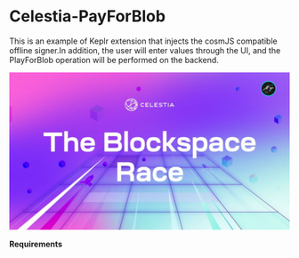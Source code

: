 # Celestia-PayForBlob

This is an example of Keplr extension that injects the cosmJS compatible offline signer.In addition, the user will enter values through the UI, and the PlayForBlob operation will be performed on the backend.

<img src="https://github.com/Husoam/Celestia-PayForBlob/blob/main/blockspacerace.png" width="auto">

__Requirements__
